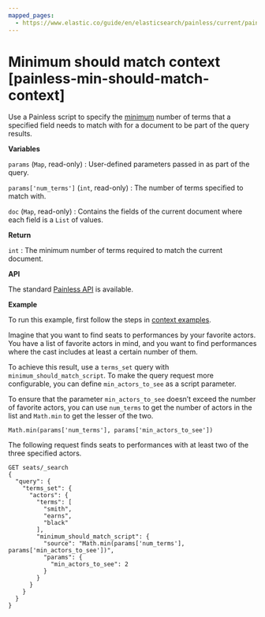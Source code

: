 ```yaml
---
mapped_pages:
  - https://www.elastic.co/guide/en/elasticsearch/painless/current/painless-min-should-match-context.html
---
```


# Minimum should match context [painless-min-should-match-context]

Use a Painless script to specify the [minimum](/reference/query-languages/query-dsl/query-dsl-terms-set-query.md) number of terms that a specified field needs to match with for a document to be part of the query results.

**Variables**

`params` (`Map`, read-only)
:   User-defined parameters passed in as part of the query.

`params['num_terms']` (`int`, read-only)
:   The number of terms specified to match with.

`doc` (`Map`, read-only)
:   Contains the fields of the current document where each field is a `List` of values.

**Return**

`int`
:   The minimum number of terms required to match the current document.

**API**

The standard [Painless API](https://www.elastic.co/guide/en/elasticsearch/painless/current/painless-api-reference-shared.html) is available.

**Example**

To run this example, first follow the steps in [context examples](/reference/scripting-languages/painless/painless-context-examples.md).

Imagine that you want to find seats to performances by your favorite actors. You have a list of favorite actors in mind, and you want to find performances where the cast includes at least a certain number of them.

To achieve this result, use a `terms_set` query with `minimum_should_match_script`. To make the query request more configurable, you can define `min_actors_to_see` as a script parameter.

To ensure that the parameter `min_actors_to_see` doesn’t exceed the number of favorite actors, you can use `num_terms` to get the number of actors in the list and `Math.min` to get the lesser of the two.

```painless
Math.min(params['num_terms'], params['min_actors_to_see'])
```

The following request finds seats to performances with at least two of the three specified actors.

```console
GET seats/_search
{
  "query": {
    "terms_set": {
      "actors": {
        "terms": [
          "smith",
          "earns",
          "black"
        ],
        "minimum_should_match_script": {
          "source": "Math.min(params['num_terms'], params['min_actors_to_see'])",
          "params": {
            "min_actors_to_see": 2
          }
        }
      }
    }
  }
}
```

